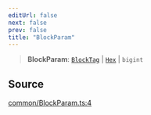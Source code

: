 ```yaml
---
editUrl: false
next: false
prev: false
title: "BlockParam"
---
```


> **BlockParam**: [`BlockTag`](/reference/tevm/actions-types/type-aliases/blocktag/) \| [`Hex`](/reference/utils/type-aliases/hex/) \| `bigint`

## Source

[common/BlockParam.ts:4](https://github.com/evmts/tevm-monorepo/blob/main/packages/actions-types/src/common/BlockParam.ts#L4)
